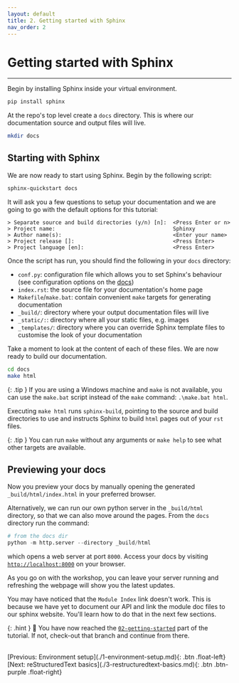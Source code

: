 ```yaml
---
layout: default
title: 2. Getting started with Sphinx
nav_order: 2
---
```


# Getting started with Sphinx

---

Begin by installing Sphinx inside your virtual environment.

```sh
pip install sphinx
```

At the repo's top level create a `docs` directory. This is where our documentation source and
output files will live.

```sh
mkdir docs
```

## Starting with Sphinx

We are now ready to start using Sphinx. Begin by the following script:

```sh
sphinx-quickstart docs
```

It will ask you a few questions to setup your documentation and we are going to go with the default
options for this tutorial:

```
> Separate source and build directories (y/n) [n]:  <Press Enter or n>
> Project name:                                     Sphinxy
> Author name(s):                                   <Enter your name>
> Project release []:                               <Press Enter>
> Project language [en]:                            <Press Enter>
```

Once the script has run, you should find the following in your `docs` directory:

- `conf.py`: configuration file which allows you to set Sphinx's behaviour (see configuration
  options on the [docs](https://www.sphinx-doc.org/en/master/usage/configuration.html))
- `index.rst`: the source file for your documentation's home page
- `Makefile`/`make.bat`: contain convenient `make` targets for generating documentation
- `_build/`: directory where your output documentation files will live
- `_static/:`: directory where all your static files, e.g. images
- `_templates/`: directory where you can override Sphinx template files to customise the look of
  your documentation

Take a moment to look at the content of each of these files. We are now ready to build our
documentation.

```sh
cd docs
make html
```

{: .tip }
If you are using a Windows machine and `make` is not available, you can use the `make.bat` script
instead of the `make` command: `.\make.bat html`.

Executing `make html` runs `sphinx-build`, pointing to the source and build directories to use and
instructs Sphinx to build `html` pages out of your `rst` files.

{: .tip }
You can run `make` without any arguments or `make help` to see what other targets are available.

## Previewing your docs

Now you preview your docs by manually opening the generated `_build/html/index.html` in your
preferred browser.

Alternatively, we can run our own python server in the `_build/html` directory, so that we can also
move around the pages. From the `docs` directory run the command:

```py
# from the docs dir
python -m http.server --directory _build/html
```

which opens a web server at port `8000`. Access your docs by visiting
[`http://localhost:8000`](http://localhost:8000) on your browser.

As you go on with the workshop, you can leave your server running and refreshing the webpage will
show you the latest updates.

You may have noticed that the `Module Index` link doesn't work. This is because we have yet to document our API and link the module doc files to our sphinx website. You'll learn how to do that in the next few sections.

{: .hint }
🙌 You have now reached the
[`02-getting-started`](https://github.com/aelsayed95/sphinxy/tree/02-getting-started)
part of the tutorial. If not, check-out that branch and continue from there.

<br />
[Previous: Environment setup](./1-environment-setup.md){: .btn .float-left}
[Next: reStructuredText basics](./3-restructuredtext-basics.md){: .btn .btn-purple .float-right}
<br />
